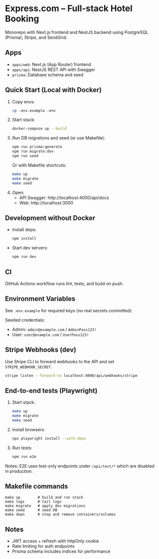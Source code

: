 # Express.com – Full‑stack Hotel Booking

Monorepo with Next.js frontend and NestJS backend using PostgreSQL (Prisma), Stripe, and SendGrid.

## Apps
- `apps/web`: Next.js (App Router) frontend
- `apps/api`: NestJS REST API with Swagger
- `prisma`: Database schema and seed

## Quick Start (Local with Docker)

1. Copy envs:
   ```bash
   cp .env.example .env
   ```
2. Start stack:
   ```bash
   docker-compose up --build
   ```
3. Run DB migrations and seed (or use Makefile):
   ```bash
   npm run prisma:generate
   npm run migrate:dev
   npm run seed
   ```
   Or with Makefile shortcuts:
   ```bash
   make up
   make migrate
   make seed
   ```
4. Open:
   - API Swagger: http://localhost:4000/api/docs
   - Web: http://localhost:3000

## Development without Docker

- Install deps:
  ```bash
  npm install
  ```
- Start dev servers:
  ```bash
  npm run dev
  ```

## CI
GitHub Actions workflow runs lint, tests, and build on push.

## Environment Variables
See `.env.example` for required keys (no real secrets committed).

Seeded credentials:
- Admin: `admin@example.com` / `AdminPass123!`
- User: `user@example.com` / `UserPass123!`

## Stripe Webhooks (dev)
Use Stripe CLI to forward webhooks to the API and set `STRIPE_WEBHOOK_SECRET`.

```bash
stripe listen --forward-to localhost:4000/api/webhooks/stripe
```

## End-to-end tests (Playwright)

1. Start stack:
   ```bash
   make up
   make migrate
   make seed
   ```
2. Install browsers:
   ```bash
   npx playwright install --with-deps
   ```
3. Run tests:
   ```bash
   npm run e2e
   ```

Notes: E2E uses test-only endpoints under `/api/test/*` which are disabled in production.

## Makefile commands
```
make up        # build and run stack
make logs      # tail logs
make migrate   # apply dev migrations
make seed      # seed DB
make down      # stop and remove containers/volumes
```

## Notes
- JWT access + refresh with httpOnly cookie
- Rate limiting for auth endpoints
- Prisma schema includes indices for performance
